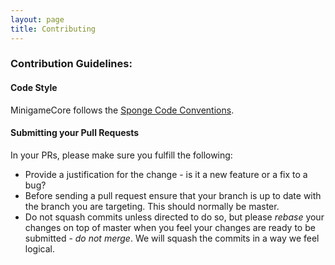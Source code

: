 ```yaml
---
layout: page
title: Contributing
---
```


### Contribution Guidelines:

#### Code Style
MinigameCore follows the [Sponge Code Conventions](https://docs.spongepowered.org/master/en/contributing/implementation/codestyle.html).

#### Submitting your Pull Requests
In your PRs, please make sure you fulfill the following:

* Provide a justification for the change - is it a new feature or a fix to a bug?
* Before sending a pull request ensure that your branch is up to date with the branch you are targeting. This should
normally be master.
* Do not squash commits unless directed to do so, but please _rebase_ your changes on top of master when you feel your
changes are ready to be submitted - _do not merge_. We will squash the commits in a way we feel logical.
